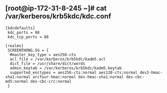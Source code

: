 ## [root@ip-172-31-8-245 ~]# cat /var/kerberos/krb5kdc/kdc.conf

```
[kdcdefaults]
 kdc_ports = 88
 kdc_tcp_ports = 88

[realms]
 SCREENTHONG.SG = {
  #master_key_type = aes256-cts
  acl_file = /var/kerberos/krb5kdc/kadm5.acl
  dict_file = /usr/share/dict/words
  admin_keytab = /var/kerberos/krb5kdc/kadm5.keytab
  supported_enctypes = aes256-cts:normal aes128-cts:normal des3-hmac-sha1:normal arcfour-hmac:normal des-hmac-sha1:normal des-cbc-md5:normal des-cbc-crc:normal
 }
```
